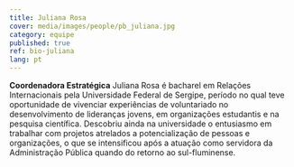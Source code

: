 ```yaml
---
title: Juliana Rosa
cover: media/images/people/pb_juliana.jpg
category: equipe
published: true
ref: bio-juliana
lang: pt
---
```

**Coordenadora Estratégica** Juliana Rosa é bacharel em Relações Internacionais pela Universidade Federal de Sergipe, período no qual teve oportunidade de vivenciar experiências de voluntariado no desenvolvimento de lideranças jovens, em organizações estudantis e na pesquisa científica. Descobriu ainda na universidade o entusiasmo em trabalhar com projetos atrelados a potencialização de pessoas e organizações, o que se intensificou após a atuação como servidora da Administração Pública quando do retorno ao sul-fluminense.
